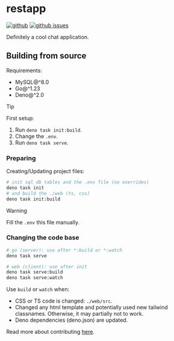 # restapp

[![github](https://img.shields.io/github/stars/Mopsgamer/restapp.svg?style=flat)](https://github.com/Mopsgamer/restapp)
[![github issues](https://img.shields.io/github/issues/Mopsgamer/restapp.svg?style=flat)](https://github.com/Mopsgamer/restapp/issues)

Definitely a cool chat application.

## Building from source

Requirements:

- MySQL@^8.0
- Go@^1.23
- Deno@^2.0

> [!TIP]
> First setup:
>
> 1. Run `deno task init:build`.
> 2. Change the `.env`.
> 3. Run `deno task serve`.

### Preparing

Creating/Updating project files:

```bash
# init sql db tables and the .env file (no overrides)
deno task init
# and build the ./web (ts, css)
deno task init:build
```

> [!WARNING]
> Fill the `.env` this file manually.

### Changing the code base

```bash
# go (server): use after *:build or *:watch
deno task serve

# web (client): use after init
deno task serve:build
deno task serve:watch
```

Use `build` or `watch` when:

- CSS or TS code is changed: `./web/src`.
- Changed any html template and potentially used new tailwind classnames.
  Otherwise, it may partially not to work.
- Deno dependencies (deno.json) are updated.

Read more about contributing [here](./CONTRIBUTING.md).
